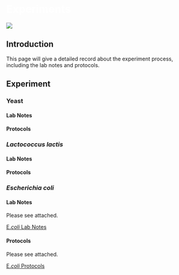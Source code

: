 <div class="flex justify-center items-center">
    <h1 class="absolute" style="z-index: 100;"><span style="color:white">Experiments</span></h1>
    <img src="https://static.igem.wiki/teams/4161/wiki/wetlab5-for-bg.png" />
</div>

## Introduction

This page will give a detailed record about the experiment process,
including the lab notes and protocols.  

## Experiment

### Yeast

#### Lab Notes

#### Protocols

### *Lactococcus lactis*

#### Lab Notes

#### Protocols

### *Escherichia coli*

#### Lab Notes

Please see attached.

[E.*coli* Lab Notes](https://static.igem.wiki/teams/4161/wiki/igem-e-labnotes.pdf)

#### Protocols
Please see attached.

[E.*coli* Protocols](https://static.igem.wiki/teams/4161/wiki/igem-e-protocols.pdf)
